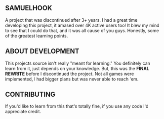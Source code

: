 ## SAMUELHOOK
A project that was discontinued after 3+ years. I had a great time developing this project, it amased over 4K active users too!
It blew my mind to see that I could do that, and it was all cause of you guys. Honestly, some of the greatest learning points.

## ABOUT DEVELOPMENT
This projects source isn't really "meant for learning." You definitely can learn from it, just depends on your knowledge.
But, this was the **FINAL REWRITE** before I discontinued the project. Not all games were implemented, I had bigger plans but was never able to reach 'em.

## CONTRIBUTING
If you'd like to learn from this that's totally fine, if you use any code I'd appreciate credit.
